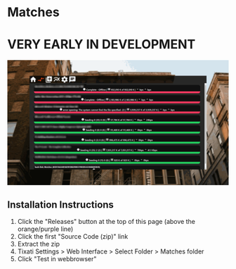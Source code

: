 # Matches

# VERY EARLY IN DEVELOPMENT

![image](https://github.com/theLMGN/Matches/blob/master/screenshot.png?raw=true)

## Installation Instructions

1. Click the "Releases" button at the top of this page (above the orange/purple line)
2. Click the first "Source Code (zip)" link
3. Extract the zip
4. Tixati Settings > Web Interface > Select Folder > Matches folder
5. Click "Test in webbrowser"
